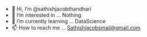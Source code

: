 - 👋 Hi, I’m @sathishjacobthandhari
- 👀 I’m interested in ... Nothing  
- 🌱 I’m currently learning ... DataScience 
- 📫 How to reach me ... Sathishjacobsmail@gmail.com  

<!---
sathishjacobthandhari/sathishjacobthandhari is a ✨ special ✨ repository because its `README.md` (this file) appears on your GitHub profile.
You can click the Preview link to take a look at your changes.
--->
